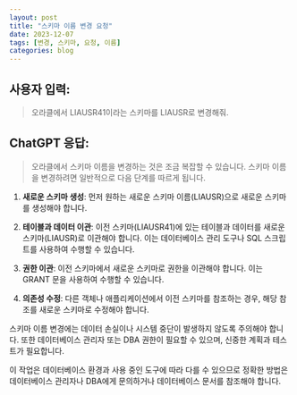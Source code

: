 ```yaml
---
layout: post
title: "스키마 이름 변경 요청"
date: 2023-12-07
tags: [변경, 스키마, 요청, 이름]
categories: blog
---
```


## 사용자 입력:
> 오라클에서 LIAUSR41이라는 스키마를 LIAUSR로 변경해줘.

## ChatGPT 응답:
> 오라클에서 스키마 이름을 변경하는 것은 조금 복잡할 수 있습니다. 스키마 이름을 변경하려면 일반적으로 다음 단계를 따르게 됩니다.

1. **새로운 스키마 생성**: 먼저 원하는 새로운 스키마 이름(LIAUSR)으로 새로운 스키마를 생성해야 합니다.

2. **테이블과 데이터 이관**: 이전 스키마(LIAUSR41)에 있는 테이블과 데이터를 새로운 스키마(LIAUSR)로 이관해야 합니다. 이는 데이터베이스 관리 도구나 SQL 스크립트를 사용하여 수행할 수 있습니다.

3. **권한 이관**: 이전 스키마에서 새로운 스키마로 권한을 이관해야 합니다. 이는 GRANT 문을 사용하여 수행할 수 있습니다.

4. **의존성 수정**: 다른 객체나 애플리케이션에서 이전 스키마를 참조하는 경우, 해당 참조를 새로운 스키마로 수정해야 합니다.

스키마 이름 변경에는 데이터 손실이나 시스템 중단이 발생하지 않도록 주의해야 합니다. 또한 데이터베이스 관리자 또는 DBA 권한이 필요할 수 있으며, 신중한 계획과 테스트가 필요합니다.

이 작업은 데이터베이스 환경과 사용 중인 도구에 따라 다를 수 있으므로 정확한 방법은 데이터베이스 관리자나 DBA에게 문의하거나 데이터베이스 문서를 참조해야 합니다.

